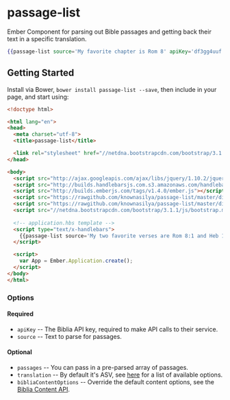 passage-list
================

Ember Component for parsing out Bible passages and getting back their text in a specific translation.

```hbs
{{passage-list source='My favorite chapter is Rom 8' apiKey='df3gg4uuf'}}
```

## Getting Started

Install via Bower, `bower install passage-list --save`, then include in your page, and start using:

```html
<!doctype html>

<html lang="en">
<head>
  <meta charset="utf-8">
  <title>passage-list</title>

  <link rel="stylesheet" href="//netdna.bootstrapcdn.com/bootstrap/3.1.1/css/bootstrap.min.css">
</head>

<body>
  <script src="http://ajax.googleapis.com/ajax/libs/jquery/1.10.2/jquery.min.js"></script>
  <script src="http://builds.handlebarsjs.com.s3.amazonaws.com/handlebars-v1.3.0.js"></script>
  <script src="http://builds.emberjs.com/tags/v1.4.0/ember.js"></script>
  <script src="https://rawgithub.com/knownasilya/passage-list/master/dist/passage-list.template.js"></script>
  <script src="https://rawgithub.com/knownasilya/passage-list/master/dist/passage-list.js"></script>
  <script src="//netdna.bootstrapcdn.com/bootstrap/3.1.1/js/bootstrap.min.js"></script>
  
  <!-- application.hbs template -->
  <script type="text/x-handlebars">
    {{passage-list source='My two favorite verses are Rom 8:1 and Heb 12:1-2.' apiKey='fd37d8f28e95d3be8cb4fbc37e15e18e'}}
  </script>

  <script>
    var App = Ember.Application.create();
  </script>
</body>
</html>
```

### Options
#### Required
- `apiKey` -- The Biblia API key, required to make API calls to their service.
- `source` -- Text to parse for passages.

#### Optional
- `passages` -- You can pass in a pre-parsed array of passages.
- `translation` -- By default it's ASV, see [here][translations] for a list of available options.
- `bibliaContentOptions` -- Override the default content options, see the [Biblia Content API][content-api]. 

[translations]: http://api.biblia.com/docs/Available_Bibles
[content-api]: http://api.biblia.com/docs/Bible_Content
